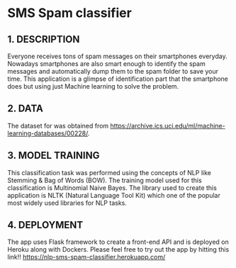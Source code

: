 # SMS Spam classifier

**1. DESCRIPTION**
--------------
Everyone receives tons of spam messages on their smartphones everyday. Nowadays smartphones are also smart enough to identify the spam messages and automatically dump them to the spam folder to save your time. This application is a glimpse of identification part that the smartphone does but using just Machine learning to solve the problem.

**2. DATA**
--------------
The dataset for was obtained from https://archive.ics.uci.edu/ml/machine-learning-databases/00228/.

**3. MODEL TRAINING**
--------------
This classification task was performed using the concepts of NLP like Stemming & Bag of Words (BOW).
The training model used for this classification is Multinomial Naive Bayes.
The library used to create this application is NLTK (Natural Language Tool Kit) which one of the popular most widely used libraries for NLP tasks.

**4. DEPLOYMENT**
--------------
The app uses Flask framework to create a front-end API and is deployed on Heroku along with Dockers.
Please feel free to try out the app by hitting this link!! https://nlp-sms-spam-classifier.herokuapp.com/

